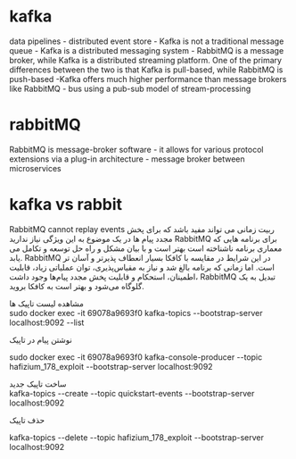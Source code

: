 
# kafka

data pipelines - distributed event store -  Kafka is not a traditional message queue -  Kafka is a distributed messaging system -  RabbitMQ is a message broker, while Kafka is a distributed streaming platform. One of the primary differences between the two is that Kafka is pull-based, while RabbitMQ is push-based -Kafka offers much higher performance than message brokers like RabbitMQ - bus using a pub-sub model of stream-processing

# rabbitMQ

RabbitMQ is message-broker software - it allows for various protocol extensions via a plug-in architecture -  message broker between microservices

# kafka vs rabbit

RabbitMQ cannot replay events ربیت زمانی می تواند مفید باشد که برای پخش مجدد پیام ها در یک موضوع به این ویژگی نیاز ندارید
RabbitMQ برای برنامه هایی که معماری برنامه ناشناخته است بهتر است و با بیان مشکل و راه حل توسعه و تکامل می یابد. RabbitMQ در این شرایط در مقایسه با کافکا بسیار انعطاف پذیرتر و آسان تر است. اما زمانی که برنامه بالغ شد و نیاز به مقیاس‌پذیری، توان عملیاتی زیاد، قابلیت اطمینان، استحکام و قابلیت پخش مجدد پیام‌ها وجود داشت، RabbitMQ تبدیل به یک گلوگاه می‌شود و بهتر است به کافکا بروید.





مشاهده لیست تاپیک ها  
sudo docker exec  -it 69078a9693f0 kafka-topics  --bootstrap-server localhost:9092 --list

نوشتن پیام در تاپیک            

sudo docker exec  -it 69078a9693f0 kafka-console-producer  --topic hafizium_178_exploit --bootstrap-server localhost:9092       


ساخت تاپیک جدید                
 kafka-topics --create --topic quickstart-events --bootstrap-server localhost:9092         



حذف تاپیک

kafka-topics --delete --topic hafizium_178_exploit --bootstrap-server localhost:9092
